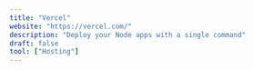```yaml
---
title: "Vercel"
website: "https://vercel.com/"
description: "Deploy your Node apps with a single command"
draft: false
tool: ["Hosting"]
---
```

